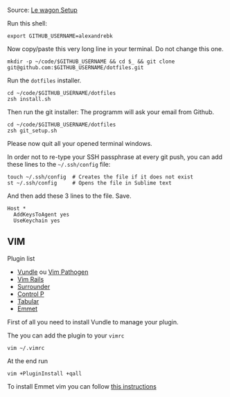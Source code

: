 Source: [Le wagon Setup](https://github.com/lewagon/setup)

Run this shell:

```
export GITHUB_USERNAME=alexandrebk
```

Now copy/paste this very long line in your terminal. Do not change this one.

```
mkdir -p ~/code/$GITHUB_USERNAME && cd $_ && git clone git@github.com:$GITHUB_USERNAME/dotfiles.git
```

Run the `dotfiles` installer.

```
cd ~/code/$GITHUB_USERNAME/dotfiles
zsh install.sh
```

Then run the git installer: The programm will ask your email from Github.

```
cd ~/code/$GITHUB_USERNAME/dotfiles
zsh git_setup.sh
```

Please now quit all your opened terminal windows.

In order not to re-type your SSH passphrase at every git push, you can add these lines to the `~/.ssh/config` file:

```
touch ~/.ssh/config  # Creates the file if it does not exist
st ~/.ssh/config     # Opens the file in Sublime text
```

And then add these 3 lines to the file. Save.

```
Host *
  AddKeysToAgent yes
  UseKeychain yes
```

## VIM

Plugin list

* [Vundle](https://github.com/VundleVim/Vundle.vim) ou [Vim Pathogen](https://github.com/tpope/vim-pathogen)
* [Vim Rails](https://github.com/tpope/vim-rails)
* [Surrounder](https://github.com/tpope/vim-surround)
* [Control P](https://github.com/ctrlpvim/ctrlp.vim)
* [Tabular](https://github.com/godlygeek/tabular)
* [Emmet](https://www.vim.org/scripts/script.php?script_id=2981)

First of all you need to install Vundle to manage your plugin.

The you can add the plugin to your `vimrc`

```
vim ~/.vimrc
```

At the end run

```
vim +PluginInstall +qall
```


To install Emmet vim you can follow [this instructions](https://vimawesome.com/plugin/emmet-vim)
